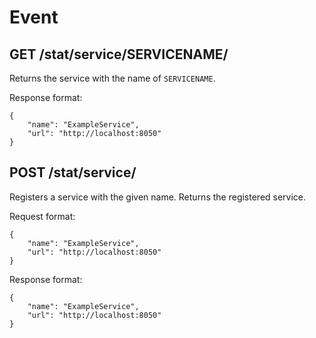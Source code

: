 Event
=====

GET /stat/service/SERVICENAME/
------------------------------

Returns the service with the name of `SERVICENAME`.

Response format:
```
{
	"name": "ExampleService",
	"url": "http://localhost:8050"
}
```

POST /stat/service/
-------------------

Registers a service with the given name. Returns the registered service.

Request format:
```
{
	"name": "ExampleService",
	"url": "http://localhost:8050"
}
```

Response format:
```
{
	"name": "ExampleService",
	"url": "http://localhost:8050"
}
```
